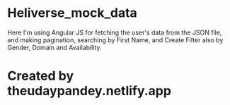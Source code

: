 # Heliverse_mock_data
Here I'm using Angular JS for fetching the user's data from the JSON file, and making pagination, searching by First Name, and Create Filter also by Gender, Domain and Availability.

# Created by theudaypandey.netlify.app
